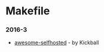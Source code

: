 # Makefile


### 2016-3
- [awesome-selfhosted](https://github.com/Kickball/awesome-selfhosted) - by Kickball

